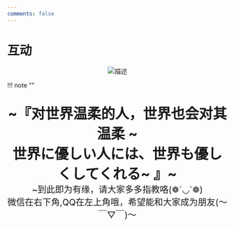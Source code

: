 ```yaml
---
comments: false
---
```


# 互动

<div style="text-align: center;">
    <img src="https://s2.loli.net/2024/10/07/grPJaN2jsxCEZqI.jpg" style="max-width: 50%; height: auto;" alt="描述">
</div>




!!! note "" 
    <br><br>
    <div align="center" style="font-size:32px;font-weight:bold">
        ~『对世界温柔的人，世界也会对其温柔 ~<br> 世界に優しい人には、世界も優しくしてくれる~ 』~
    </div>
    <div align="center" style="font-size:20px">
        ~到此即为有缘，请大家多多指教咯(❁´◡`❁)<br>微信在右下角,QQ在左上角哦，希望能和大家成为朋友(～￣▽￣)～
    </div>
    <br><br>